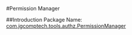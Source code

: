 #Permission Manager

##Introduction
Package Name: [com.jgcomptech.tools.authz.PermissionManager](https://static.javadoc.io/com.jgcomptech.tools/java-ultimate-tools/1.5.0/com/jgcomptech/tools/authz/PermissionManager.html)